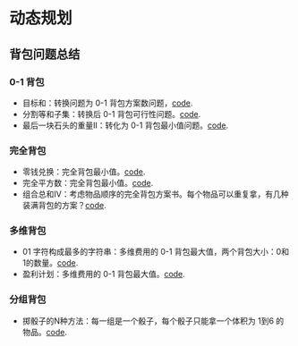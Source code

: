 # 动态规划
## 背包问题总结
### 0-1 背包
* 目标和：转换问题为 0-1 背包方案数问题，[code](../HOT100/Main494.java).
* 分割等和子集：转换后 0-1 背包可行性问题。[code](../HOT100/Main416.java).
* 最后一块石头的重量II：转化为 0-1 背包最小值问题。[code](../problems/LeetCode1049.java).
### 完全背包
* 零钱兑换：完全背包最小值。[code](../problems/LeetCode322.java).
* 完全平方数：完全背包最小值。[code](../problems/LeetCode279.java).
* 组合总和IV：考虑物品顺序的完全背包方案书。每个物品可以重复拿，有几种装满背包的方案？[code](../problems/LeetCode377.java).
### 多维背包
* 01 字符构成最多的字符串：多维费用的 0-1 背包最大值，两个背包大小：0和1的数量。[code](../problems/LeetCode474.java).
* 盈利计划：多维费用的 0-1 背包最大值。[code](../problems/LeetCode879.java).
### 分组背包
* 掷骰子的N种方法：每一组是一个骰子，每个骰子只能拿一个体积为 1到6 的物品。[code](../problems/LeetCode1155.java).